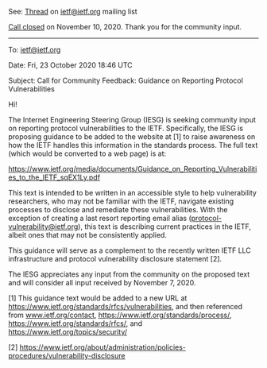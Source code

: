 See: [Thread](https://mailarchive.ietf.org/arch/msg/ietf/KNbzDAOCrs4ssGZ3q2P4GooTFbg/) on ietf@ietf.org mailing list

[Call closed](https://mailarchive.ietf.org/arch/msg/ietf/jCAXRVUSojRIeD1U18FxSMa5vMc/) on November 10, 2020.  Thank you for the community input.

***

To: ietf@ietf.org

Date: Fri, 23 October 2020 18:46 UTC

Subject: Call for Community Feedback: Guidance on Reporting Protocol Vulnerabilities

Hi!

The Internet Engineering Steering Group (IESG) is seeking community input on reporting protocol vulnerabilities to the IETF.  Specifically, the IESG is proposing guidance to be added to the website at [1] to raise awareness on how the IETF handles this information in the standards process.  The full text (which would be converted to a web page) is at:

https://www.ietf.org/media/documents/Guidance_on_Reporting_Vulnerabilities_to_the_IETF_sqEX1Ly.pdf

This text is intended to be written in an accessible style to help vulnerability researchers, who may not be familiar with the IETF, navigate existing processes to disclose and remediate these vulnerabilities.  With the exception of creating a last resort reporting email alias (protocol-vulnerability@ietf.org), this text is describing current practices in the IETF, albeit ones that may not be consistently applied.

This guidance will serve as a complement to the recently written IETF LLC infrastructure and protocol vulnerability disclosure statement [2]. 

The IESG appreciates any input from the community on the proposed text and will consider all input received by November 7, 2020.

[1] This guidance text would be added to a new URL at https://www.ietf.org/standards/rfcs/vulnerabilities, and then referenced from www.ietf.org/contact, https://www.ietf.org/standards/process/, https://www.ietf.org/standards/rfcs/, and https://www.ietf.org/topics/security/

[2] https://www.ietf.org/about/administration/policies-procedures/vulnerability-disclosure
